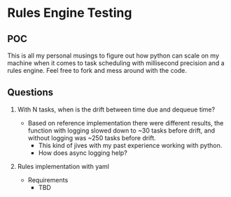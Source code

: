 # Rules Engine Testing


## POC

This is all my personal musings to figure out how python can scale on my machine when it comes to task scheduling with millisecond precision and a rules engine. Feel free to fork and mess around with the code.

## Questions

1. With N tasks, when is the drift between time due and dequeue time?
    - Based on reference implementation there were different results, the function with logging slowed down to ~30 tasks before drift, and without logging was ~250 tasks before drift.
        - This kind of jives with my past experience working with python.
        - How does async logging help?

2. Rules implementation with yaml
    - Requirements
        - TBD



